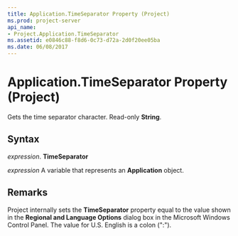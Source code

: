 ```yaml
---
title: Application.TimeSeparator Property (Project)
ms.prod: project-server
api_name:
- Project.Application.TimeSeparator
ms.assetid: e0846c88-f8d6-0c73-d72a-2d0f20ee05ba
ms.date: 06/08/2017
---
```



# Application.TimeSeparator Property (Project)

Gets the time separator character. Read-only **String**.


## Syntax

 _expression_. **TimeSeparator**

 _expression_ A variable that represents an **Application** object.


## Remarks

Project internally sets the **TimeSeparator** property equal to the value shown in the **Regional and Language Options** dialog box in the Microsoft Windows Control Panel. The value for U.S. English is a colon (":").



